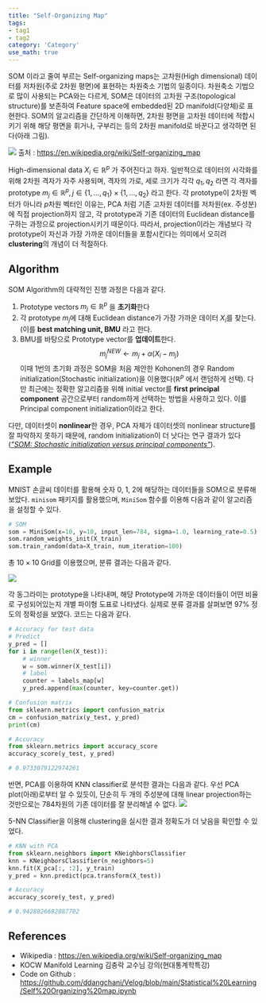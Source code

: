```yaml
---
title: "Self-Organizing Map"
tags:
- tag1
- tag2
category: 'Category'
use_math: true
---
```

SOM 이라고 줄여 부르는 Self-organizing maps는 고차원(High dimensional) 데이터를 저차원(주로 2차원 평면)에 표현하는 차원축소 기법의 일종이다. 차원축소 기법으로 많이 사용되는 PCA와는 다르게, SOM은 데이터의 고차원 구조(topological structure)를 보존하여 Feature space에 embedded된 2D manifold(다양체)로 표현한다. SOM의 알고리즘을 간단하게 이해하면, 2차원 평면을 고차원 데이터에 적합시키기 위해 해당 평면을 휘거나, 구부리는 등의 2차원 manifold로 바꾼다고 생각하면 된다(아래 그림).

![](스크린샷%202023-07-13%20오후%201.08.44.png)
출처 : https://en.wikipedia.org/wiki/Self-organizing_map

High-dimensional data $X_{i}\in \mathbb{R}^{p}$ 가 주어진다고 하자. 일반적으로 데이터의 시각화를 위해 2차원 격자가 자주 사용되며, 격자의 가로, 세로 크기가 각각 $q_{1}, q_{2}$ 라면 각 격자를 prototype $m_{j}\in \mathbb{R}^{p}, j\in \{1,\ldots, q_{1}\}\times \{1,\ldots,q_{2}\}$ 라고 한다. 각 prototype이 2차원 벡터가 아니라 $p$차원 벡터인 이유는, PCA 처럼 기존 고차원 데이터를 저차원(ex. 주성분)에 직접 projection하지 않고, 각 prototype과 기존 데이터의 Euclidean distance를 구하는 과정으로 projection시키기 때문이다. 따라서, projection이라는 개념보다 각 prototype이 자신과 가장 가까운 데이터들을 포함시킨다는 의미에서 오히려 **clustering**의 개념이 더 적절하다.

## Algorithm

SOM Algorithm의 대략적인 진행 과정은 다음과 같다.

1. Prototype vectors $m_{j}\in \mathbb{R}^{p}$ 을 **초기화**한다
2. 각 prototype $m_{j}$에 대해 Euclidean distance가 가장 가까운 데이터 $X_{i}$를 찾는다.
	(이를 **best matching unit, BMU** 라고 한다.
3. BMU를 바탕으로 Prototype vector를 **업데이트**한다.
$$
m_{j}^{NEW} \leftarrow m_{j}+ \alpha(X_{i}-m_{j}) 
$$
이때 1번의 초기화 과정은 SOM을 처음 제안한 Kohonen의 경우 Random initialization(Stochastic initialization)을 이용했다($\mathbb{R}^{p}$ 에서 랜덤하게 선택). 다만 최근에는 정확한 알고리즘을 위해 initial vector를 **first principal component** 공간으로부터 random하게 선택하는 방법을 사용하고 있다. 이를 Principal component initialization이라고 한다.

다만, 데이터셋이 **nonlinear**한 경우, PCA 자체가 데이터셋의 nonlinear structure를 잘 파악하지 못하기 때문에, random initialization이 더 낫다는 연구 결과가 있다(*["SOM: Stochastic initialization versus principal components"](https://www.researchgate.net/publication/283768202)*). 

## Example

MNIST 손글씨 데이터를 활용해 숫자 0, 1, 2에 해당하는 데이터들을 SOM으로 분류해보았다. `minisom` 패키지를 활용했으며, `MiniSom` 함수를 이용해 다음과 같이 알고리즘을 설정할 수 있다.
~~~python
# SOM
som = MiniSom(x=10, y=10, input_len=784, sigma=1.0, learning_rate=0.5)
som.random_weights_init(X_train)
som.train_random(data=X_train, num_iteration=100)
~~~
총 $10\times 10$ Grid를 이용했으며, 분류 결과는 다음과 같다.

![](SOM_MNIST.png)

각 동그라미는 prototype을 나타내며, 해당 Prototype에 가까운 데이터들이 어떤 비율로 구성되어있는지 개별 파이형 도표로 나타냈다. 실제로 분류 결과를 살펴보면 97% 정도의 정확성을 보였다. 코드는 다음과 같다.
```python
# Accuracy for test data
# Predict
y_pred = []
for i in range(len(X_test)):
    # winner
    w = som.winner(X_test[i])
    # label
    counter = labels_map[w]
    y_pred.append(max(counter, key=counter.get))

# Confusion matrix
from sklearn.metrics import confusion_matrix
cm = confusion_matrix(y_test, y_pred)
print(cm)

# Accuracy
from sklearn.metrics import accuracy_score
accuracy_score(y_test, y_pred)

# 0.9733079122974261
```

반면, PCA를 이용하여 KNN classifier로 분석한 결과는 다음과 같다. 우선 PCA plot(아래)로부터 알 수 있듯이, 단순히 두 개의 주성분에 대해 linear projection하는 것만으로는 784차원의 기존 데이터를 잘 분리해낼 수 없다.
![](PCA_MNIST.png)

5-NN Classifier을 이용해 clustering을 실시한 결과 정확도가 더 낮음을 확인할 수 있었다.
```python
# KNN with PCA
from sklearn.neighbors import KNeighborsClassifier
knn = KNeighborsClassifier(n_neighbors=5)
knn.fit(X_pca[:, :2], y_train)
y_pred = knn.predict(pca.transform(X_test))

# Accuracy
accuracy_score(y_test, y_pred)

# 0.9428026692087702
```

## References
- Wikipedia : https://en.wikipedia.org/wiki/Self-organizing_map
- KOCW Manifold Learning 김충락 교수님 강의(현대통계학특강)
- Code on Github : https://github.com/ddangchani/Velog/blob/main/Statistical%20Learning/Self%20Organizing%20map.ipynb